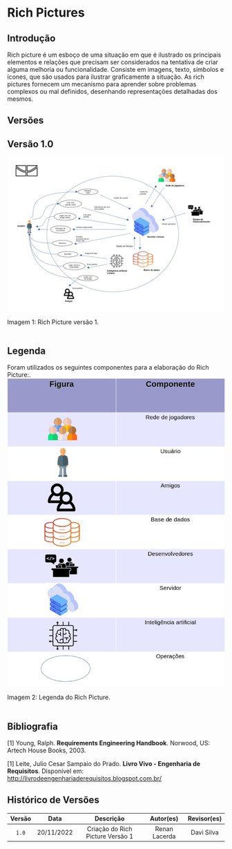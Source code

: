 # Rich Pictures

## Introdução

Rich picture é um esboço de uma situação em que é ilustrado os principais elementos e relações que precisam ser considerados na tentativa de criar alguma melhoria ou funcionalidade. Consiste em imagens, texto, símbolos e ícones, que são usados para ilustrar graficamente a situação. As rich pictures fornecem um mecanismo para aprender sobre problemas complexos ou mal definidos, desenhando representações detalhadas dos mesmos.

## Versões

## Versão 1.0

![RichPicture Versão 1.0](./imgs/RichPictureLichess.jpg)
<figcaption>Imagem 1: Rich Picture versão 1.</figcaption>
</br>

## Legenda

Foram utilizados os seguintes componentes para a elaboração do Rich Picture:.
![RichPicture Versão 1.0](./imgs/LegendaRichLichess.jpg)
<figcaption>Imagem 2: Legenda do Rich Picture.</figcaption>
</br>

## Bibliografia

[1] Young, Ralph. **Requirements Engineering Handbook**. Norwood, US: Artech House Books, 2003.

[1] Leite, Julio Cesar Sampaio do Prado. **Livro Vivo - Engenharia de Requisitos**. Disponível em: <http://livrodeengenhariaderequisitos.blogspot.com.br/>

## Histórico de Versões

| Versão | Data | Descrição | Autor(es) | Revisor(es) |
| :------: | :--------: |:----------------------------: | :-----------: | :--------------: |
| `1.0` | 20/11/2022 | Criação do Rich Picture Versão 1 | Renan Lacerda | Davi Silva |
